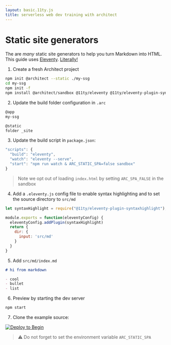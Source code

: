 ```yaml
---
layout: basic.11ty.js
title: serverless web dev training with architect
---
```


# Static site generators

The are _many_ static site generators to help you turn Markdown into HTML. This guide uses [Eleventy](https://www.11ty.dev/). [Literally!](https://github.com/smallwins/training.begin.com)

1. Create a fresh Architect project

```bash
npm init @architect --static ./my-ssg
cd my-ssg
npm init -f
npm install @architect/sandbox @11ty/eleventy @11ty/eleventy-plugin-syntaxhighlight
```

2. Update the build folder configuration in `.arc`

```bash
@app
my-ssg

@static
folder _site
```

3. Update the build script in `package.json`:

```javascript
"scripts": {
  "build": "eleventy",
  "watch": "eleventy --serve",
  "start": "npm run watch & ARC_STATIC_SPA=false sandbox"
}
```
> Note we opt out of loading `index.html` by setting `ARC_SPA_FALSE` in the sandbox

4. Add a `.eleventy.js` config file to enable syntax highlighting and to set the source directory to `src/md`

```javascript
let syntaxHighlight = require("@11ty/eleventy-plugin-syntaxhighlight");

module.exports = function(eleventyConfig) {
  eleventyConfig.addPlugin(syntaxHighlight)
  return {
    dir: {
      input: 'src/md'
    }
  }
}
```

5. Add `src/md/index.md`

```md
# hi from markdown

- cool 
- bullet
- list
```

6. Preview by starting the dev server

```bash
npm start
```

7. Clone the example source: 

[![Deploy to Begin](https://static.begin.com/deploy-to-begin.svg)](https://begin.com/apps/create?template=https://github.com/begin-examples/learn-node-ssg)

> ⚠️ Do not forget to set the environment variable `ARC_STATIC_SPA`
